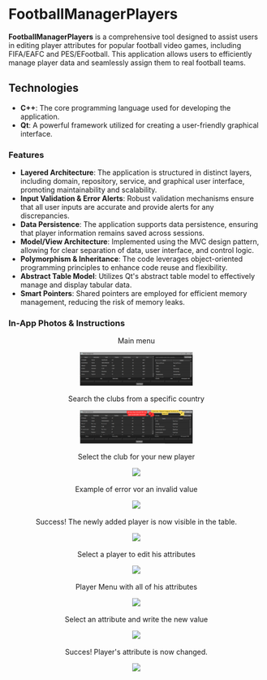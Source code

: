 # FootballManagerPlayers
**FootballManagerPlayers** is a comprehensive tool designed to assist users in editing player attributes for popular football video games, including FIFA/EAFC and PES/EFootball. This application allows users to efficiently manage player data and seamlessly assign them to real football teams.   

## Technologies
- **C++**: The core programming language used for developing the application.   
- **Qt**: A powerful framework utilized for creating a user-friendly graphical interface.   

### Features
- **Layered Architecture**: The application is structured in distinct layers, including domain, repository, service, and graphical user interface, promoting maintainability and scalability.   
- **Input Validation & Error Alerts**: Robust validation mechanisms ensure that all user inputs are accurate and provide alerts for any discrepancies.   
- **Data Persistence**: The application supports data persistence, ensuring that player information remains saved across sessions.
- **Model/View Architecture**: Implemented using the MVC design pattern, allowing for clear separation of data, user interface, and control logic.   
- **Polymorphism & Inheritance**: The code leverages object-oriented programming principles to enhance code reuse and flexibility.   
- **Abstract Table Model**: Utilizes Qt's abstract table model to effectively manage and display tabular data.   
- **Smart Pointers**: Shared pointers are employed for efficient memory management, reducing the risk of memory leaks.

### In-App Photos & Instructions
<div align="center">
  <p> Main menu </p>
  <img src="https://github.com/edyeftimie/FootballMangerPlayers/blob/main/Photos/Main%20Menu.png"  width="222" />
</div>

<div align="center">
  <p> Search the clubs from a specific country </p>
  <img src="https://github.com/edyeftimie/FootballMangerPlayers/blob/main/Photos/Main%20Menu%20-%20Search%20country%20for%20league.png"  width="222" />
</div>

<div align="center">
  <p> Select the club for your new player </p>
  <img src="[https://github.com/edyeftimie/FootballMangerPlayers/blob/main/Photos/Main%20Menu%20-%20Search%20country%20for%20league.png](https://github.com/edyeftimie/FootballMangerPlayers/blob/main/Photos/Main%20Menu%20-%20Select%20club.png)"  width="222" />
</div>

<div align="center">
  <p> Example of error vor an invalid value </p>
  <img src="[https://github.com/edyeftimie/FootballMangerPlayers/blob/main/Photos/Main%20Menu%20-%20Search%20country%20for%20league.png](https://github.com/edyeftimie/FootballMangerPlayers/blob/main/Photos/Main%20Menu%20-%20Add%20player%20error.png)"  width="222" />
</div>

<div align="center">
  <p> Success! The newly added player is now visible in the table. </p>
  <img src="[https://github.com/edyeftimie/FootballMangerPlayers/blob/main/Photos/Main%20Menu%20-%20Search%20country%20for%20league.png](https://github.com/edyeftimie/FootballMangerPlayers/blob/main/Photos/Main%20Menu%20-%20Added%20player%20in%20database.png)"  width="222" />
</div>

<div align="center">
  <p> Select a player to edit his attributes </p>
  <img src="[https://github.com/edyeftimie/FootballMangerPlayers/blob/main/Photos/Main%20Menu.png](https://github.com/edyeftimie/FootballMangerPlayers/blob/main/Photos/Main%20Menu%20-%20Select%20player.png)"  width="222" />
</div>

<div align="center">
  <p> Player Menu with all of his attributes </p>
  <img src="[https://github.com/edyeftimie/FootballMangerPlayers/blob/main/Photos/Main%20Menu.png](https://github.com/edyeftimie/FootballMangerPlayers/blob/main/Photos/Player%20Page%20-%20Main%20window.png)"  width="222" />
</div>

<div align="center">
  <p> Select an attribute and write the new value </p>
  <img src="[https://github.com/edyeftimie/FootballMangerPlayers/blob/main/Photos/Main%20Menu.png](https://github.com/edyeftimie/FootballMangerPlayers/blob/main/Photos/Player%20Page%20-%20Edit%20value.png)"  width="222" />
</div>

<div align="center">
  <p> Succes! Player's attribute is now changed. </p>
  <img src="[https://github.com/edyeftimie/FootballMangerPlayers/blob/main/Photos/Main%20Menu.png](https://github.com/edyeftimie/FootballMangerPlayers/blob/main/Photos/Player%20Page%20-%20Updated%20Value.png)"  width="222" />
</div>
